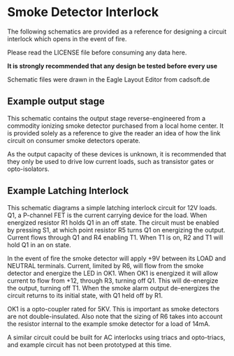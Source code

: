 Smoke Detector Interlock
========================

The following schematics are provided as a reference for designing a
circuit interlock which opens in the event of fire.

Please read the LICENSE file before consuming any data here.

**It is strongly recommended that any design be tested before every use**

Schematic files were drawn in the Eagle Layout Editor from cadsoft.de

Example output stage
--------------------

This schematic contains the output stage reverse-engineered from a commodity ionizing
smoke detector purchased from a local home center.  It is provided solely as a reference
to give the reader an idea of how the link circuit on consumer smoke detectors operate.

As the output capacity of these devices is unknown, it is recommended that they only be used
to drive low current loads, such as transistor gates or opto-isolators.

Example Latching Interlock
--------------------------

This schematic diagrams a simple latching interlock circuit for 12V loads.
Q1, a P-channel FET is the current carrying device for the load.
When energized resistor R1 holds Q1 in an off state.
The circuit must be enabled by pressing S1, at which point resistor R5 turns Q1 on energizing the output.
Current flows through Q1 and R4 enabling T1.
When T1 is on, R2 and T1 will hold Q1 in an on state.

In the event of fire the smoke detector will apply +9V between its LOAD and NEUTRAL terminals.
Current, limited by R6, will flow from the smoke detector and energize the LED in OK1.
When OK1 is energized it will allow current to flow from +12, through R3, turning off Q1.
This will de-energize the output, turning off T1.
When the smoke alarm output de-energizes the circuit returns to its initial state, with Q1 held off by R1.

OK1 is a opto-coupler rated for 5KV.  This is important as smoke detectors are not double-insulated.
Also note that the sizing of R6 takes into account the resistor internal to the example smoke detector for a load of 14mA.

A similar circuit could be built for AC interlocks using triacs and opto-triacs, and example circuit has
not been prototyped at this time.